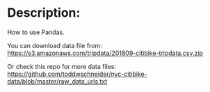 # Description:
How to use Pandas.

You can download data file from: https://s3.amazonaws.com/tripdata/201809-citibike-tripdata.csv.zip

Or check this repo for more data files: https://github.com/toddwschneider/nyc-citibike-data/blob/master/raw_data_urls.txt
